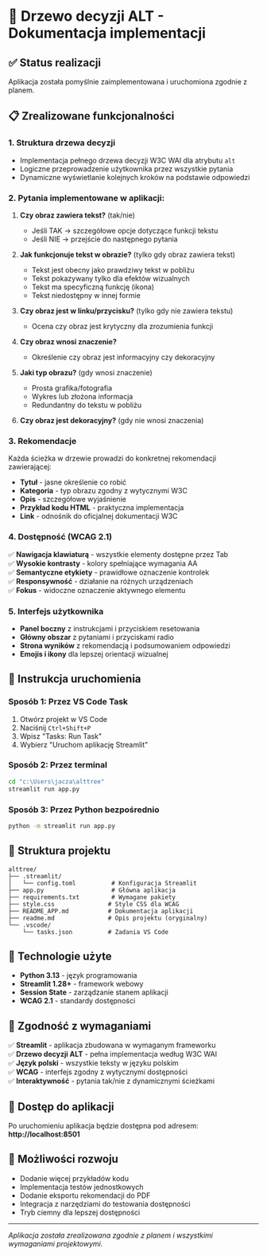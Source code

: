 # 🌳 Drzewo decyzji ALT - Dokumentacja implementacji

## ✅ Status realizacji
Aplikacja została pomyślnie zaimplementowana i uruchomiona zgodnie z planem.

## 📋 Zrealizowane funkcjonalności

### 1. **Struktura drzewa decyzji**
- Implementacja pełnego drzewa decyzji W3C WAI dla atrybutu `alt`
- Logiczne przeprowadzenie użytkownika przez wszystkie pytania
- Dynamiczne wyświetlanie kolejnych kroków na podstawie odpowiedzi

### 2. **Pytania implementowane w aplikacji:**
1. **Czy obraz zawiera tekst?** (tak/nie)
   - Jeśli TAK → szczegółowe opcje dotyczące funkcji tekstu
   - Jeśli NIE → przejście do następnego pytania

2. **Jak funkcjonuje tekst w obrazie?** (tylko gdy obraz zawiera tekst)
   - Tekst jest obecny jako prawdziwy tekst w pobliżu
   - Tekst pokazywany tylko dla efektów wizualnych
   - Tekst ma specyficzną funkcję (ikona)
   - Tekst niedostępny w innej formie

3. **Czy obraz jest w linku/przycisku?** (tylko gdy nie zawiera tekstu)
   - Ocena czy obraz jest krytyczny dla zrozumienia funkcji

4. **Czy obraz wnosi znaczenie?**
   - Określenie czy obraz jest informacyjny czy dekoracyjny

5. **Jaki typ obrazu?** (gdy wnosi znaczenie)
   - Prosta grafika/fotografia
   - Wykres lub złożona informacja  
   - Redundantny do tekstu w pobliżu

6. **Czy obraz jest dekoracyjny?** (gdy nie wnosi znaczenia)

### 3. **Rekomendacje**
Każda ścieżka w drzewie prowadzi do konkretnej rekomendacji zawierającej:
- **Tytuł** - jasne określenie co robić
- **Kategoria** - typ obrazu zgodny z wytycznymi W3C
- **Opis** - szczegółowe wyjaśnienie
- **Przykład kodu HTML** - praktyczna implementacja
- **Link** - odnośnik do oficjalnej dokumentacji W3C

### 4. **Dostępność (WCAG 2.1)**
✅ **Nawigacja klawiaturą** - wszystkie elementy dostępne przez Tab  
✅ **Wysokie kontrasty** - kolory spełniające wymagania AA  
✅ **Semantyczne etykiety** - prawidłowe oznaczenie kontrolek  
✅ **Responsywność** - działanie na różnych urządzeniach  
✅ **Fokus** - widoczne oznaczenie aktywnego elementu  

### 5. **Interfejs użytkownika**
- **Panel boczny** z instrukcjami i przyciskiem resetowania
- **Główny obszar** z pytaniami i przyciskami radio
- **Strona wyników** z rekomendacją i podsumowaniem odpowiedzi
- **Emojis i ikony** dla lepszej orientacji wizualnej

## 🚀 Instrukcja uruchomienia

### Sposób 1: Przez VS Code Task
1. Otwórz projekt w VS Code
2. Naciśnij `Ctrl+Shift+P`
3. Wpisz "Tasks: Run Task"
4. Wybierz "Uruchom aplikację Streamlit"

### Sposób 2: Przez terminal
```bash
cd "c:\Users\jacza\alttree"
streamlit run app.py
```

### Sposób 3: Przez Python bezpośrednio
```bash
python -m streamlit run app.py
```

## 📁 Struktura projektu
```
alttree/
├── .streamlit/
│   └── config.toml          # Konfiguracja Streamlit
├── app.py                   # Główna aplikacja
├── requirements.txt         # Wymagane pakiety
├── style.css               # Style CSS dla WCAG
├── README_APP.md           # Dokumentacja aplikacji
├── readme.md               # Opis projektu (oryginalny)
└── .vscode/
    └── tasks.json          # Zadania VS Code
```

## 🔧 Technologie użyte
- **Python 3.13** - język programowania
- **Streamlit 1.28+** - framework webowy
- **Session State** - zarządzanie stanem aplikacji
- **WCAG 2.1** - standardy dostępności

## 🎯 Zgodność z wymaganiami
✅ **Streamlit** - aplikacja zbudowana w wymaganym frameworku  
✅ **Drzewo decyzji ALT** - pełna implementacja według W3C WAI  
✅ **Język polski** - wszystkie teksty w języku polskim  
✅ **WCAG** - interfejs zgodny z wytycznymi dostępności  
✅ **Interaktywność** - pytania tak/nie z dynamicznymi ścieżkami  

## 📱 Dostęp do aplikacji
Po uruchomieniu aplikacja będzie dostępna pod adresem:
**http://localhost:8501**

## 🔄 Możliwości rozwoju
- Dodanie więcej przykładów kodu
- Implementacja testów jednostkowych
- Dodanie eksportu rekomendacji do PDF
- Integracja z narzędziami do testowania dostępności
- Tryb ciemny dla lepszej dostępności

---
*Aplikacja została zrealizowana zgodnie z planem i wszystkimi wymaganiami projektowymi.*
